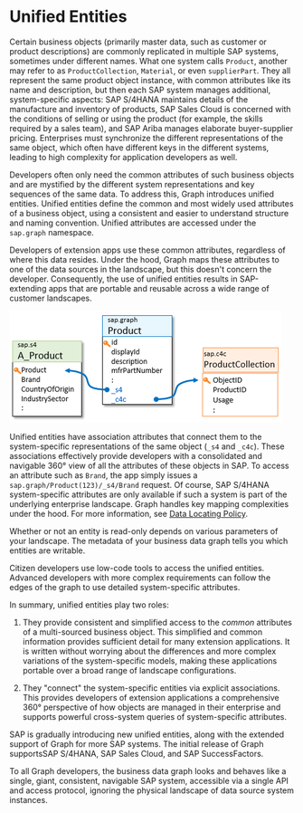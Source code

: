 <!-- copy9bcd2ec7d25146c288aff6763786f673 -->

# Unified Entities

Certain business objects \(primarily master data, such as customer or product descriptions\) are commonly replicated in multiple SAP systems, sometimes under different names. What one system calls `Product`, another may refer to as `ProductCollection`, `Material`, or even `supplierPart`. They all represent the same product object instance, with common attributes like its name and description, but then each SAP system manages additional, system-specific aspects: SAP S/4HANA maintains details of the manufacture and inventory of products, SAP Sales Cloud is concerned with the conditions of selling or using the product \(for example, the skills required by a sales team\), and SAP Ariba manages elaborate buyer-supplier pricing. Enterprises must synchronize the different representations of the same object, which often have different keys in the different systems, leading to high complexity for application developers as well.

Developers often only need the common attributes of such business objects and are mystified by the different system representations and key sequences of the same data. To address this, Graph introduces unified entities. Unified entities define the common and most widely used attributes of a business object, using a consistent and easier to understand structure and naming convention. Unified attributes are accessed under the `sap.graph` namespace.

Developers of extension apps use these common attributes, regardless of where this data resides. Under the hood, Graph maps these attributes to one of the data sources in the landscape, but this doesn't concern the developer. Consequently, the use of unified entities results in SAP-extending apps that are portable and reusable across a wide range of customer landscapes.

![](images/Unified_Entities_be6c8d3.png)

Unified entities have association attributes that connect them to the system-specific representations of the same object \(`_s4` and `_c4c`\). These associations effectively provide developers with a consolidated and navigable 360° view of all the attributes of these objects in SAP. To access an attribute such as `Brand`, the app simply issues a `sap.graph/Product(123)/_s4/Brand` request. Of course, SAP S/4HANA system-specific attributes are only available if such a system is part of the underlying enterprise landscape. Graph handles key mapping complexities under the hood. For more information, see [Data Locating Policy](50-Development/data-locating-policy-28d2c2c.md).

Whether or not an entity is read-only depends on various parameters of your landscape. The metadata of your business data graph tells you which entities are writable.

Citizen developers use low-code tools to access the unified entities. Advanced developers with more complex requirements can follow the edges of the graph to use detailed system-specific attributes.

In summary, unified entities play two roles:

1.  They provide consistent and simplified access to the *common* attributes of a multi-sourced business object. This simplified and common information provides sufficient detail for many extension applications. It is written without worrying about the differences and more complex variations of the system-specific models, making these applications portable over a broad range of landscape configurations.

2.  They "connect" the system-specific entities via explicit associations. This provides developers of extension applications a comprehensive 360° perspective of how objects are managed in their enterprise and supports powerful cross-system queries of system-specific attributes.


SAP is gradually introducing new unified entities, along with the extended support of Graph for more SAP systems. The initial release of Graph supportsSAP S/4HANA, SAP Sales Cloud, and SAP SuccessFactors.

To all Graph developers, the business data graph looks and behaves like a single, giant, consistent, navigable SAP system, accessible via a single API and access protocol, ignoring the physical landscape of data source system instances.

